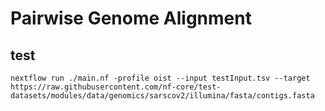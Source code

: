 # Pairwise Genome Alignment

## test

    nextflow run ./main.nf -profile oist --input testInput.tsv --target https://raw.githubusercontent.com/nf-core/test-datasets/modules/data/genomics/sarscov2/illumina/fasta/contigs.fasta
